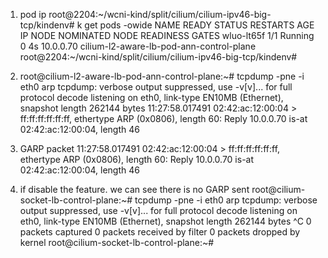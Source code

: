 



1. pod ip root@2204:~/wcni-kind/split/cilium/cilium-ipv46-big-tcp/kindenv# k get pods -owide 
NAME         READY   STATUS    RESTARTS   AGE   IP           NODE                                       NOMINATED NODE   READINESS GATES
wluo-lt65f   1/1     Running   0          4s    10.0.0.70    cilium-l2-aware-lb-pod-ann-control-plane   <none>           <none>
root@2204:~/wcni-kind/split/cilium/cilium-ipv46-big-tcp/kindenv# 

2. root@cilium-l2-aware-lb-pod-ann-control-plane:~# tcpdump -pne -i eth0 arp
tcpdump: verbose output suppressed, use -v[v]... for full protocol decode
listening on eth0, link-type EN10MB (Ethernet), snapshot length 262144 bytes
11:27:58.017491 02:42:ac:12:00:04 > ff:ff:ff:ff:ff:ff, ethertype ARP (0x0806), length 60: Reply 10.0.0.70 is-at 02:42:ac:12:00:04, length 46

3. GARP packet
11:27:58.017491 02:42:ac:12:00:04 > ff:ff:ff:ff:ff:ff, ethertype ARP (0x0806), length 60: Reply 10.0.0.70 is-at 02:42:ac:12:00:04, length 46

4. if disable the feature. we can see there is no GARP sent
root@cilium-socket-lb-control-plane:~# tcpdump -pne -i eth0 arp 
tcpdump: verbose output suppressed, use -v[v]... for full protocol decode
listening on eth0, link-type EN10MB (Ethernet), snapshot length 262144 bytes
^C
0 packets captured
0 packets received by filter
0 packets dropped by kernel
root@cilium-socket-lb-control-plane:~#


